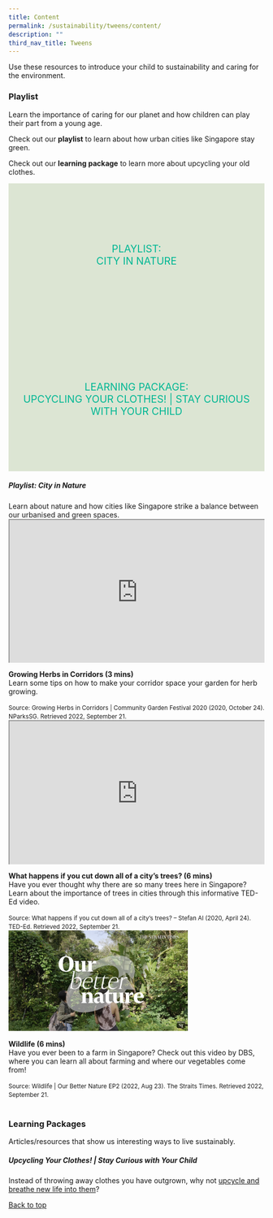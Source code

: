 ```yaml
---
title: Content
permalink: /sustainability/tweens/content/
description: ""
third_nav_title: Tweens
---
```

<style type="text/css">
/* Links */
.content a { color: #322987; }
.content a:focus,
.content a:hover { color: #28216c; }

/* Button Outline */
.bp-button { padding-left: 1.5rem; padding-right: 1.5rem; }
.bp-button.is-primary-outline { border: 1px solid #322987; color: #322987; background-color: transparent; text-decoration: none; }
.bp-button.is-primary-outline:focus,
.bp-button.is-primary-outline:hover { border: 1px solid #322987; color: #cff2e8; background-color: #322987; text-decoration: none; }

/* Responsive Iframe */
.responsive-iframe { position: absolute; top: 0; left: 0; bottom: 0; right: 0; width: 100%; height: 100%; }
.responsive-iframe-container { position: relative; overflow: hidden; width: 100%; }
.responsive-iframe-container.ratio-16by9 { padding-top: 56.25%; }
.responsive-iframe-container.ratio-4by3 { padding-top: 75%; }
.responsive-iframe-container.ratio-3by2 { padding-top: 66.66%; }
.responsive-iframe-container.ratio-1by1 { padding-top: 100%; }
	
/* Click Box */
.clickbox { display: block; position: relative; width: 100%; padding-bottom: 56.25%; background-color: transparent; }
.clickbox span { padding: .5rem; }
.clickbox a { position: absolute; display: flex; width: 100%; height: 100%; align-items: center; justify-content: center; font-size: 1.25rem; text-align: center; text-decoration: none; text-transform: uppercase; }
.clickbox a:focus,
.clickbox a:hover { text-decoration: none; }

/* Mint Jade */
.clickbox.is-mint-jade { background-color: #dce5d3; color: #00b794; }
.clickbox.is-mint-jade a { color: #00b794; }
.clickbox.is-mint-jade a:focus,
.clickbox.is-mint-jade a:hover { background-color: #00b794; color: #dce5d3; }	

</style>

Use these resources to introduce your child to sustainability and caring for the environment.

<h3 class="margin--bottom--lg"><b>Playlist</b></h3>
<p>Learn the importance of caring for our planet and how children can play their part from a young age.</p>

Check out our **playlist** to learn about how urban cities like Singapore stay green. 

Check out our **learning package** to learn more about upcycling your old clothes.

<div class="row is-multiline">
  <div class="col is-one-half">
    <div class="clickbox is-mint-jade">
      <a href="#playlist-cityinnature">
        <span>Playlist:<br>City in Nature</span>
      </a>
    </div>
  </div>
  <div class="col is-one-half">
    <div class="clickbox is-mint-jade">
      <a href="#lp-upcycleclothes">
        <span>Learning Package:<br>Upcycling Your Clothes! | Stay Curious with Your Child</span>
      </a>
    </div>
  </div>
  </div>


<h5 class="margin--bottom--lg" id="playlist-cityinnature"><b>Playlist: City in Nature</b></h5>
Learn about nature and how cities like Singapore strike a balance between our urbanised and green spaces. 

<div class="row is-multiline margin--bottom--lg">
  <div class="col is-two-fifths">
    <div class="responsive-iframe-container ratio-16by9">
      <iframe class="responsive-iframe" src="https://www.youtube.com/embed/eVBFePei-Bk"></iframe>
    </div>
  </div>
  <div class="col is-three-fifths">
    <p><b class="has-text-indigo">Growing Herbs in Corridors (3 mins)</b><br>Learn some tips on how to make your corridor space your garden for herb growing.</p>
		<small>Source: Growing Herbs in Corridors | Community Garden Festival 2020 (2020, October 24). NParksSG. Retrieved 2022, September 21.</small>
  </div>
</div>

<div class="row is-multiline margin--bottom--lg">
  <div class="col is-two-fifths">
    <div class="responsive-iframe-container ratio-16by9">
      <iframe class="responsive-iframe" src="https://www.youtube.com/embed/zarll9bx6FI"></iframe>
    </div>
  </div>
  <div class="col is-three-fifths">
<p><b class="has-text-indigo">What happens if you cut down all of a city’s trees? (6 mins)</b><br>
Have you ever thought why there are so many trees here in Singapore? Learn about the importance of trees in cities through this informative TED-Ed video.</p>
    <small>Source: What happens if you cut down all of a city’s trees? – Stefan Al (2020, April 24). TED-Ed. Retrieved 2022, September 21. </small>
  </div>
</div>

<div class="row is-multiline">
  <div class="col is-two-fifths">
    <div class="image-container" style="margin: auto;">
			<a target="\_blank" href="https://youtu.be/nxBE1arsUIw"><img src="/images/sustainability/tweens/sus-tweens22q4-wildlife.png" alt="Wildlife | Our Better Nature EP2" style="width: 70%;"></a>
  </div>
	</div>
  <div class="col is-three-fifths">
    <p><b class="has-text-indigo">Wildlife (6 mins)</b><br>
Have you ever been to a farm in Singapore?  Check out this video by DBS, where you can learn all about farming and where our vegetables come from!</p>
    <small>Source: Wildlife | Our Better Nature EP2 (2022, Aug 23). The Straits Times. Retrieved 2022, September 21.</small>
  </div>
</div>
<br>


<h3 class="margin--bottom--lg" id="lp-upcycleclothes"><b>Learning Packages</b></h3>
Articles/resources that show us interesting ways to live sustainably.

<h5><b>Upcycling Your Clothes! | Stay Curious with Your Child</b></h5>
Instead of throwing away clothes you have outgrown, why not <a target="_blank" href="https://childrenandteens.nlb.gov.sg/diy-resources/primary/stay-curious-with-your-child#upcycle-your-clothes">upcycle and breathe new life into them</a>?

<p class="has-text-right margin--top--xl"><a href="#main-content">Back to top</a></p>